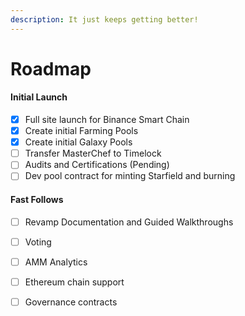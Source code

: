 ```yaml
---
description: It just keeps getting better!
---
```


# Roadmap

#### Initial Launch

* [x] Full site launch for Binance Smart Chain
* [x] Create initial Farming Pools
* [x] Create initial Galaxy Pools
* [ ] Transfer MasterChef to Timelock
* [ ] Audits and Certifications \(Pending\)
* [ ] Dev pool contract for minting Starfield and burning

#### Fast Follows

* [ ] Revamp Documentation and Guided Walkthroughs
* [ ] Voting
* [ ] AMM Analytics
* [ ] Ethereum chain support
* [ ] Governance contracts




